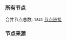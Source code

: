 ### 所有节点
合并节点总数: `1841`
[节点链接](https://raw.githubusercontent.com/rzhy1/11/master/sub/sub_merge_base64.txt)

### 节点来源
